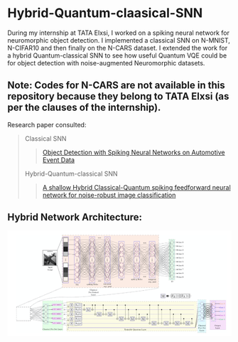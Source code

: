 # Hybrid-Quantum-claasical-SNN
 During my internship at TATA Elxsi, I worked on a spiking neural network for neuromorphic object detection. I implemented a classical SNN on N-MNIST, N-CIFAR10 and then finally on the N-CARS dataset. I extended the work for a hybrid Quantum-classical SNN to see how useful Quantum VQE could be for object detection with noise-augmented Neuromorphic datasets.

## Note: Codes for N-CARS are not available in this repository because they belong to TATA Elxsi (as per the clauses of the internship).

 Research paper consulted:
> Classical SNN
>> [Object Detection with Spiking Neural Networks on Automotive Event Data](https://arxiv.org/abs/2205.04339)
>
> Hybrid-Quantum-classical SNN
>> [A shallow Hybrid Classical-Quantum spiking feedforward neural network for noise-robust image classification](https://www.sciencedirect.com/science/article/pii/S1568494623001175) 

## Hybrid Network Architecture:
![image](https://github.com/108mk/Hybrid-Quantum-claasical-SNN/blob/803d12b66bab8a4838de361fa352027f8d7db427/images/hybrid-quantum-classical-snn.png)
